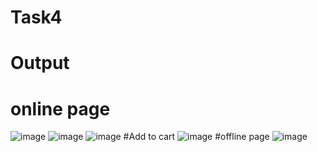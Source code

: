 # Task4
# Output
# online page
![image](https://github.com/user-attachments/assets/c5435f90-bf45-4a83-a66e-ac6dbfbce6f0)
![image](https://github.com/user-attachments/assets/dfef5aa6-77d9-44bb-9978-f4c8e41107b0)
![image](https://github.com/user-attachments/assets/4c542b3b-7d9e-4900-b6d8-77b080d534e5)
#Add to cart
![image](https://github.com/user-attachments/assets/6a831194-52f8-4ca9-90c2-11b1af184e06)
#offline page
![image](https://github.com/user-attachments/assets/c77d79fd-351b-4bee-9d53-9cf21f9ccfb3)

